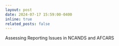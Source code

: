 ```yaml
---
layout: post
date: 2024-07-17 15:59:00-0400
inline: true
related_posts: false
---
```


Assessing Reporting Issues in NCANDS and AFCARS
